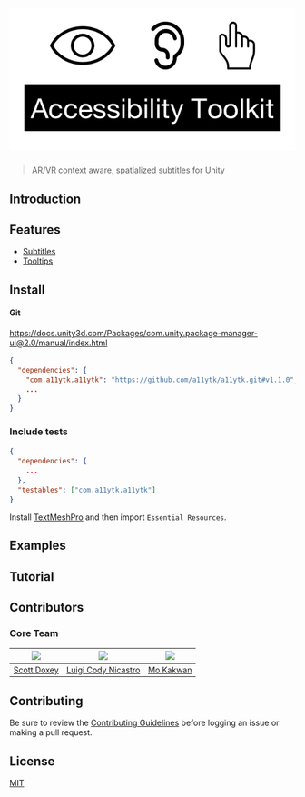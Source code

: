 # ![A11YTK](logo.png)

> AR/VR context aware, spatialized subtitles for Unity

## Introduction

## Features

- [Subtitles](Documentation/Subtitles.md)
- [Tooltips](Documentation/Tooltips.md)

## Install

#### Git

<https://docs.unity3d.com/Packages/com.unity.package-manager-ui@2.0/manual/index.html>

```json
{
  "dependencies": {
    "com.a11ytk.a11ytk": "https://github.com/a11ytk/a11ytk.git#v1.1.0",
    ...
  }
}
```

### Include tests

```json
{
  "dependencies": {
    ...
  },
  "testables": ["com.a11ytk.a11ytk"]
}
```

Install [TextMeshPro](https://docs.unity3d.com/Manual/com.unity.textmeshpro.html) and then import `Essential Resources`.

## Examples

## Tutorial

## Contributors

### Core Team

| <img src="https://avatars2.githubusercontent.com/u/6753?s=400&v=4" width="150"> | <img src="https://avatars2.githubusercontent.com/u/58125435?s=400&v=4" width="150"> | <img src="https://avatars2.githubusercontent.com/u/315474?s=400&v=4" width="150"> |
| ------------------------------------------------------------------------------- | ----------------------------------------------------------------------------------- | --------------------------------------------------------------------------------- |
| [Scott Doxey](https://github.com/neogeek)                                       | [Luigi Cody Nicastro](https://github.com/luiginicastro)                             | [Mo Kakwan](https://github.com/luiwavewashginicastro)                             |

## Contributing

Be sure to review the [Contributing Guidelines](https://github.com/neogeek/A11YTK/blob/master/CONTRIBUTING.md) before logging an issue or making a pull request.

## License

[MIT](https://github.com/neogeek/A11YTK/blob/master/LICENSE)
